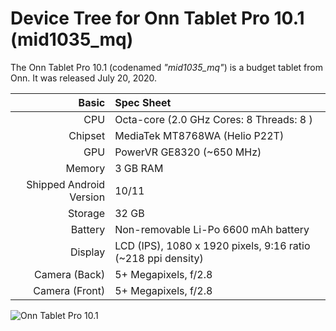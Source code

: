# Device Tree for Onn Tablet Pro 10.1 (mid1035_mq)

The Onn Tablet Pro 10.1 (codenamed _"mid1035_mq"_) is a budget tablet from Onn.
It was released July 20, 2020.

| Basic                   | Spec Sheet                                                                                                                     |
| -----------------------:|:------------------------------------------------------------------------------------------------------------------------------ |
| CPU                     | Octa-core (2.0 GHz Cores: 8 Threads: 8 )                                                                                       |
| Chipset                 | MediaTek MT8768WA (Helio P22T)                                                                                                 |
| GPU                     | PowerVR GE8320 (~650 MHz)                                                                                                      |
| Memory                  | 3 GB  RAM                                                                                                                      |
| Shipped Android Version | 10/11                                                                                                                          |
| Storage                 | 32 GB                                                                                                                          |
| Battery                 | Non-removable Li-Po 6600 mAh battery                                                                                           |
| Display                 | LCD (IPS), 1080 x 1920 pixels, 9:16 ratio (~218 ppi density)                                                                   |
| Camera (Back)           | 5+ Megapixels, f/2.8                                                                                                           |
| Camera (Front)          | 5+ Megapixels, f/2.8                                                                                                           |

![Onn Tablet Pro 10.1](https://images.theinformr.com/i/products/w550/tablets/4532/onn-10-1-tablet-pro-1.jpg "Onn Tablet Pro 10.1")

